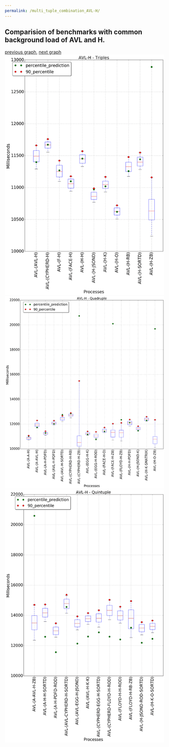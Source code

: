 ```yaml
---
permalink: /multi_tuple_combination_AVL-H/
---
```



 ## Comparision of benchmarks with common background load of AVL and H.

[previous graph](../multi_tuple_combination_AVL-F/), [next graph](../multi_tuple_combination_AVL-JSOND/)
![graph figure](./images/triple/AVL/AVL-H_box.png)![graph figure](./images/quadruple/AVL/AVL-H_box.png)![graph figure](./images/quintuple/AVL/AVL-H_box.png)